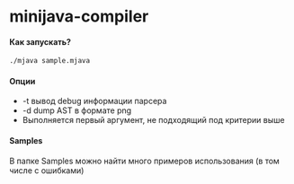 # minijava-compiler


#### Как запускать?
```bash
./mjava sample.mjava
```
#### Опции
  * -t вывод debug информации парсера
  * -d dump AST в формате png
  * Выполняется первый аргумент, не подходящий под критерии выше 

#### Samples
  В папке Samples можно найти много примеров использования (в том числе с ошибками)